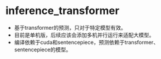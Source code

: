 # inference_transformer
* 基于transformer的预测，只对于特定模型有效。
* 目前是单机版，后续应该会添加多机并行运行来适配大模型。
* 编译依赖于cuda和sentencepiece，预测依赖于transformer、sentencepiece的模型。